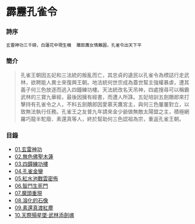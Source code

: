 # 霹靂孔雀令


### 詩序
 ` 玄雷神功三千磅，白蓮花中現生機  雕郎鷹女情難圓，孔雀令出天下平 `

### 簡介
>  孔雀王朝因五妃和三法統的叛亂而亡，其忠貞的遺民以孔雀令為標誌行走武林，欲聘能人異士來復興王朝。地法統何世宗成為蓋世幫主強權暴虐，遭其義子何三色放逐而逃入四鐘練功樓。天法統改名天吊神，四處搜尋可以稱霸武林的三寶九華經，最後因擁有經書，而遭人所誅。五妃培訓五劍鵰郎來打擊持有孔雀令之人，不料五劍鵰郎因愛慕天鷹宮主，與何三色屢屢對立，以致無法執行任務。孔雀王之友普九年請來金少爺做無敵太陽盟之主，積極網羅巧龍半駝廢、素還真等人，終於幫助何三色認祖為宗，重返孔雀王朝。

### 目錄
- [01.玄雷神功](https://pilicreateworld.tw-blog.com/PILI/PILI09/01.HTM)
- [02.無色佛聖木蓮](https://pilicreateworld.tw-blog.com/PILI/PILI09/02.HTM)
- [03.四鐘練功樓](https://pilicreateworld.tw-blog.com/PILI/PILI09/03.HTM)
- [04.孔雀金鑾](https://pilicreateworld.tw-blog.com/PILI/PILI09/04.HTM)
- [05.紅水池戰雲密佈](https://pilicreateworld.tw-blog.com/PILI/PILI09/05.HTM)
- [06.智鬥生死門](https://pilicreateworld.tw-blog.com/PILI/PILI09/06.HTM)
- [07.魔頭重現](https://pilicreateworld.tw-blog.com/PILI/PILI09/07.HTM)
- [08.溶化的石像](https://pilicreateworld.tw-blog.com/PILI/PILI09/08.HTM)
- [09.素還真渡紅塵](https://pilicreateworld.tw-blog.com/PILI/PILI09/09.HTM)
- [10.天際殞星墜‧武林添劍魂](https://pilicreateworld.tw-blog.com/PILI/PILI09/10.HTM)
